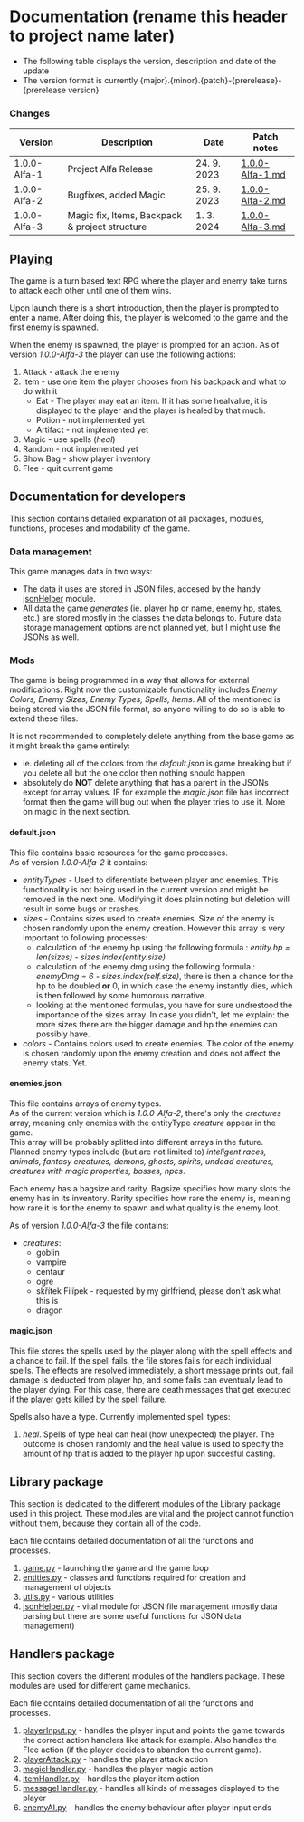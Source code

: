 # Documentation (rename this header to project name later)
 - The following table displays the version, description and date of the update
 - The version format is currently {major}.{minor}.{patch}-{prerelease}-{prerelease version}

### Changes

   Version    |      Description                                  |     Date    |                   Patch notes                   |
--------------|---------------------------------------------------|-------------|-------------------------------------------------|
 1.0.0-Alfa-1 | Project Alfa Release                              | 24. 9. 2023 | [1.0.0-Alfa-1.md](./patchNotes/1.0.0-Alfa-1.md) |
 1.0.0-Alfa-2 | Bugfixes, added Magic                             | 25. 9. 2023 | [1.0.0-Alfa-2.md](./patchNotes/1.0.0-Alfa-2.md) |
 1.0.0-Alfa-3 | Magic fix, Items, Backpack & project structure    |  1. 3. 2024 | [1.0.0-Alfa-3.md](./patchNotes/1.0.0-Alfa-3.md) |

## Playing

The game is a turn based text RPG where the player and enemy take turns to attack each other until one of them wins.

Upon launch there is a short introduction, then the player is prompted to enter a name. After doing this, the player is welcomed to the game and the first enemy is spawned.

When the enemy is spawned, the player is prompted for an action. As of version *1.0.0-Alfa-3* the player can use the following actions:

1. Attack - attack the enemy
1. Item - use one item the player chooses from his backpack and what to do with it
   - Eat - The player may eat an item. If it has some healvalue, it is displayed to the player and the player is healed by that much.
   - Potion - not implemented yet
   - Artifact - not implemented yet
1. Magic - use spells (*heal*)
1. Random - not implemented yet
1. Show Bag - show player inventory
1. Flee - quit current game

## Documentation for developers

This section contains detailed explanation of all packages, modules, functions, proceses and modability of the game.

### Data management

This game manages data in two ways:
 - The data it uses are stored in JSON files, accesed by the handy [jsonHelper](./Modules/jsonHelper.md) module.
 - All data the game *generates* (ie. player hp or name, enemy hp, states, etc.) are stored mostly in the classes the data belongs to. Future data storage management options are not planned yet, but I might use the JSONs as well.

### Mods

The game is being programmed in a way that allows for external modifications. Right now the customizable functionality includes *Enemy Colors, Enemy Sizes, Enemy Types, Spells, Items*. All of the mentioned is being stored via the JSON file format, so anyone willing to do so is able to extend these files.

It is not recommended to completely delete anything from the base game as it might break the game entirely:
 - ie. deleting all of the colors from the *default.json* is game breaking but if you delete all but the one color then nothing should happen
 - absolutely do **NOT** delete anything that has a parent in the JSONs except for array values. IF for example the *magic.json* file has incorrect format then the game will bug out when the player tries to use it. More on magic in the next section.

#### default.json

This file contains basic resources for the game processes.\
As of version *1.0.0-Alfa-2* it contains:
 - *entityTypes* - Used to diferentiate between player and enemies. This functionality is not being used in the current version and might be removed in the next one. Modifying it does plain noting but deletion will result in some bugs or crashes.
 - *sizes* - Contains sizes used to create enemies. Size of the enemy is chosen randomly upon the enemy creation. However this array is very important to following processes:
    - calculation of the enemy hp using the following formula : *entity.hp = len(sizes) - sizes.index(entity.size)*
    - calculation of the enemy dmg using the following formula : *enemyDmg = 6 - sizes.index(self.size)*, there is then a chance for the hp to be doubled **or** 0, in which case the enemy instantly dies, which is then followed by some humorous narrative.
    - looking at the mentioned formulas, you have for sure undrestood the importance of the sizes array. In case you didn't, let me explain: the more sizes there are the bigger damage and hp the enemies can possibly have.
 - *colors* - Contains colors used to create enemies. The color of the enemy is chosen randomly upon the enemy creation and does not affect the enemy stats. Yet.

#### enemies.json

This file contains arrays of enemy types.\
As of the current version which is *1.0.0-Alfa-2*, there's only the *creatures* array, meaning only enemies with the entityType *creature* appear in the game.\
This array will be probably splitted into different arrays in the future. Planned enemy types include (but are not limited to) *inteligent races, animals, fantasy creatures, demons, ghosts, spirits, undead creatures, creatures with magic properties, bosses, npcs*.

Each enemy has a bagsize and rarity. Bagsize specifies how many slots the enemy has in its inventory. Rarity specifies how rare the enemy is, meaning how rare it is for the enemy to spawn and what quality is the enemy loot.

As of version *1.0.0-Alfa-3* the file contains:
   - *creatures*:
      - goblin
      - vampire
      - centaur
      - ogre
      - skřítek Filípek - requested by my girlfriend, please don't ask what this is
      - dragon

#### magic.json

This file stores the spells used by the player along with the spell effects and a chance to fail. If the spell fails, the file stores fails for each individual spells. The effects are resolved immediately, a short message prints out, fail  damage is deducted from player hp, and some fails can eventualy lead to the player dying. For this case, there are death messages that get executed if the player gets killed by the spell failure.

Spells also have a type. Currently implemented spell types:
1. *heal*. Spells of type heal can heal (how unexpected) the player. The outcome is chosen randomly and the heal value is used to specify the amount of hp that is added to the player hp upon succesful casting.

## Library package

This section is dedicated to the different modules of the Library package used in this project. These modules are vital and the project cannot function without them, because they contain all of the code.

Each file contains detailed documentation of all the functions and processes.

1. [game.py](./Modules/game.md) - launching the game and the game loop
1. [entities.py](./Modules/entities.md) - classes and functions required for creation and management of objects
1. [utils.py](./Modules/utils.md) - various utilities
1. [jsonHelper.py](./Modules/jsonHelper.md) - vital module for JSON file management (mostly data parsing but there are some useful functions for JSON data management)

## Handlers package

This section covers the different modules of the handlers package. These modules are used for different game mechanics.

Each file contains detailed documentation of all the functions and processes.

1. [playerInput.py](./Modules/handlers/playerInput.md) - handles the player input and points the game towards the correct action handlers like attack for example. Also handles the Flee action (if the player decides to abandon the current game).
1. [playerAttack.py](./Modules/handlers/playerAttack.md) - handles the player attack action
1. [magicHandler.py](./Modules/handlers/magicHandler.md) - handles the player magic action
1. [itemHandler.py](./Modules/handlers/itemHandler.md) - handles the player item action
1. [messageHandler.py](./Modules/handlers/messageHandler.md) - handles all kinds of messages displayed to the player
1. [enemyAI.py](./Modules/handlers/enemyAI.md) - handles the enemy behaviour after player input ends